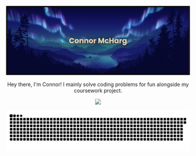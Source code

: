 <div align="center">

<picture>
  <img alt="banner" src="https://raw.githubusercontent.com/MaximumFire/MaximumFire/main/banner.png" />
</picture>

Hey there, I'm Connor!
I mainly solve coding problems for fun alongside my coursework project.

![](https://github-readme-stats.vercel.app/api?username=MaximumFire&hide_border=true&theme=transparent&show_icons=true) 

<picture>
  <source media="(prefers-color-scheme: dark)" srcset="https://raw.githubusercontent.com/MaximumFire/MaximumFire/output/github-contribution-grid-snake-dark.svg" />
  <source media="(prefers-color-scheme: light)" srcset="https://raw.githubusercontent.com/MaximumFire/MaximumFire/output/github-contribution-grid-snake.svg" />
  <img alt="github-snake" src="https://raw.githubusercontent.com/MaximumFire/MaximumFire/output/github-contribution-grid-snake.svg" />
</picture>


#
</div>
